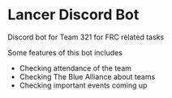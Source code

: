# Lancer Discord Bot

Discord bot for Team 321 for FRC related tasks

Some features of this bot includes

* Checking attendance of the team
* Checking The Blue Alliance about teams
* Checking important events coming up